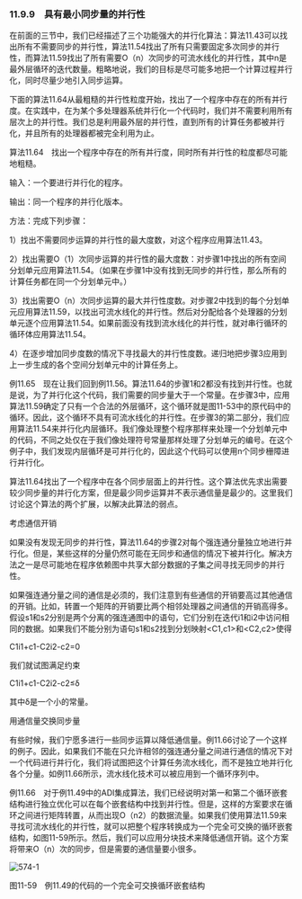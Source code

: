 ### 11.9.9　具有最小同步量的并行性

在前面的三节中，我们已经描述了三个功能强大的并行化算法：算法11.43可以找出所有不需要同步的并行性，算法11.54找出了所有只需要固定多次同步的并行性，而算法11.59找出了所有需要O（n）次同步的可流水线化的并行性，其中n是最外层循环的迭代数量。粗略地说，我们的目标是尽可能多地把一个计算过程并行化，同时尽量少地引入同步运算。

下面的算法11.64从最粗糙的并行性粒度开始，找出了一个程序中存在的所有并行度。在实践中，在为某个多处理器系统并行化一个代码时，我们并不需要利用所有层次上的并行性。我们总是利用最外层的并行性，直到所有的计算任务都被并行化，并且所有的处理器都被完全利用为止。

算法11.64　找出一个程序中存在的所有并行度，同时所有并行性的粒度都尽可能地粗糙。

输入：一个要进行并行化的程序。

输出：同一个程序的并行化版本。

方法：完成下列步骤：

1）找出不需要同步运算的并行性的最大度数，对这个程序应用算法11.43。

2）找出需要O（1）次同步运算的并行性的最大度数：对步骤1中找出的所有空间分划单元应用算法11.54。（如果在步骤1中没有找到无同步的并行性，那么所有的计算任务都在同一个分划单元中。）

3）找出需要O（n）次同步运算的最大并行性度数。对步骤2中找到的每个分划单元应用算法11.59，以找出可流水线化的并行性。然后对分配给各个处理器的分划单元逐个应用算法11.54。如果前面没有找到流水线化的并行性，就对串行循环的循环体应用算法11.54。

4）在逐步增加同步度数的情况下寻找最大的并行性度数。递归地把步骤3应用到上一步生成的各个空间分划单元中的计算任务上。

例11.65　现在让我们回到例11.56。算法11.64的步骤1和2都没有找到并行性。也就是说，为了并行化这个代码，我们需要的同步量大于一个常量。在步骤3中，应用算法11.59确定了只有一个合法的外层循环，这个循环就是图11-53中的原代码中的循环。因此，这个循环不具有可流水线化的并行性。在步骤3的第二部分，我们应用算法11.54来并行化内层循环。我们像处理整个程序那样来处理一个分划单元中的代码，不同之处仅在于我们像处理符号常量那样处理了分划单元的编号。在这个例子中，我们发现内层循环是可并行化的，因此这个代码可以使用n个同步栅障进行并行化。

算法11.64找出了一个程序中在各个同步层面上的并行性。这个算法优先求出需要较少同步量的并行化方案，但是最少同步运算并不表示通信量是最少的。这里我们讨论这个算法的两个扩展，以解决此算法的弱点。

考虑通信开销

如果没有发现无同步的并行性，算法11.64的步骤2对每个强连通分量独立地进行并行化。但是，某些这样的分量仍然可能在无同步和通信的情况下被并行化。解决方法之一是尽可能地在程序依赖图中共享大部分数据的子集之间寻找无同步的并行性。

如果强连通分量之间的通信是必须的，我们注意到有些通信的开销要高过其他通信的开销。比如，转置一个矩阵的开销要比两个相邻处理器之间通信的开销高得多。假设s1和s2分别是两个分离的强连通图中的语句，它们分别在迭代i1和i2中访问相同的数据。如果我们不能分别为语句s1和s2找到分划映射<C1,c1>和<C2,c2>使得

C1i1+c1-C2i2-c2=0

我们就试图满足约束

C1i1+c1-C2i2-c2≤δ

其中δ是一个小的常量。

用通信量交换同步量

有些时候，我们宁愿多进行一些同步运算以降低通信量。例11.66讨论了一个这样的例子。因此，如果我们不能在只允许相邻的强连通分量之间进行通信的情况下对一个代码进行并行化，我们将试图把这个计算任务流水线化，而不是独立地并行化各个分量。如例11.66所示，流水线化技术可以被应用到一个循环序列中。

例11.66　对于例11.49中的ADI集成算法，我们已经说明对第一和第二个循环嵌套结构进行独立优化可以在每个嵌套结构中找到并行性。但是，这样的方案要求在循环之间进行矩阵转置，从而出现O（n2）的数据流量。如果我们使用算法11.59来寻找可流水线化的并行性，就可以把整个程序转换成为一个完全可交换的循环嵌套结构，如图11-59所示。然后，我们可以应用分块技术来降低通信开销。这个方案将带来O（n）次的同步，但是需要的通信量要小很多。

![574-1](../Images/image05030.jpeg)

图11-59　例11.49的代码的一个完全可交换循环嵌套结构